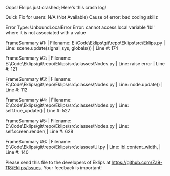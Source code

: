 Oops! Eklips just crashed;
Here's this crash log!

Quick Fix for users: N/A (Not Available)
Cause of error: bad coding skillz

Error Type: UnboundLocalError
Error: cannot access local variable 'lbl' where it is not associated with a value

FrameSummary #1:
  | Filename: E:\Code\Eklips\git\repo\Eklips\src\Eklips.py
  | Line: scene.update(signal_sys, globals())
  | Line #: 174

FrameSummary #2:
  | Filename: E:\Code\Eklips\git\repo\Eklips\src\classes\Nodes.py
  | Line: raise error
  | Line #: 121

FrameSummary #3:
  | Filename: E:\Code\Eklips\git\repo\Eklips\src\classes\Nodes.py
  | Line: node.update()
  | Line #: 112

FrameSummary #4:
  | Filename: E:\Code\Eklips\git\repo\Eklips\src\classes\Nodes.py
  | Line: self.true_update()
  | Line #: 527

FrameSummary #5:
  | Filename: E:\Code\Eklips\git\repo\Eklips\src\classes\Nodes.py
  | Line: self.screen.render(
  | Line #: 628

FrameSummary #6:
  | Filename: E:\Code\Eklips\git\repo\Eklips\src\classes\UI.py
  | Line: lbl.content_width,
  | Line #: 140


Please send this file to the developers of Eklips at https://github.com/Za9-118/Eklips/issues. 
Your feedback is important!